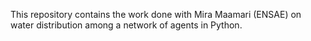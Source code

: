 This repository contains the work done with Mira Maamari (ENSAE) on water distribution among a network of agents in Python. 
